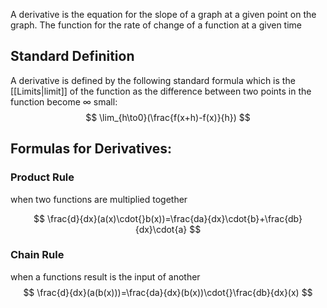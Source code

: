 A derivative is the equation for the slope of a graph at a given point on the graph. The function for the rate of change of a function at a given time

## Standard Definition
A derivative is defined by the following standard formula which is the [[Limits|limit]] of the function as the difference between two points in the function become $\infty$ small:
$$ \lim_{h\to0}(\frac{f(x+h)-f(x)}{h}) $$
## Formulas for Derivatives:
### Product Rule
when two functions are multiplied together

$$
\frac{d}{dx}(a(x)\cdot{}b(x))=\frac{da}{dx}\cdot{b}+\frac{db}{dx}\cdot{a}
$$
### Chain Rule
when a functions result is the input of another
$$
\frac{d}{dx}(a(b(x)))=\frac{da}{dx}(b(x))\cdot{}\frac{db}{dx}(x)
$$
### 